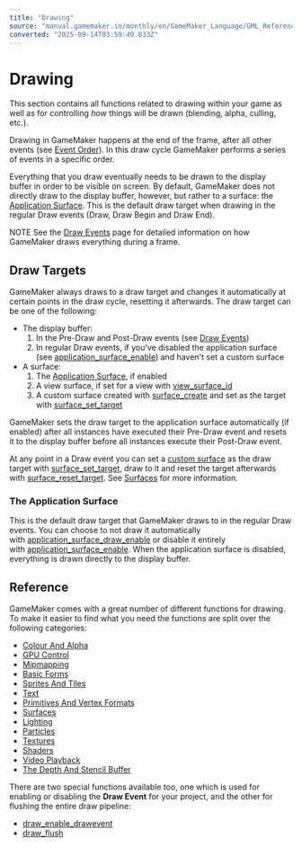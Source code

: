 ```yaml
---
title: "Drawing"
source: "manual.gamemaker.io/monthly/en/GameMaker_Language/GML_Reference/Drawing/Drawing.htm"
converted: "2025-09-14T03:59:49.833Z"
---
```


# Drawing

This section contains all functions related to drawing within your game as well as for controlling _how_ things will be drawn (blending, alpha, culling, etc.).

Drawing in GameMaker happens at the end of the frame, after all other events (see [Event Order](../../../The_Asset_Editors/Object_Properties/Event_Order.md)). In this draw cycle GameMaker performs a series of events in a specific order.

Everything that you draw eventually needs to be drawn to the display buffer in order to be visible on screen. By default, GameMaker does not directly draw to the display buffer, however, but rather to a surface: the [Application Surface](Surfaces/Surfaces.htm#application_surface). This is the default draw target when drawing in the regular Draw events (Draw, Draw Begin and Draw End).

NOTE See the [Draw Events](../../../The_Asset_Editors/Object_Properties/Draw_Events.md) page for detailed information on how GameMaker draws everything during a frame.

## Draw Targets

GameMaker always draws to a draw target and changes it automatically at certain points in the draw cycle, resetting it afterwards. The draw target can be one of the following:

-   The display buffer:
    1.  In the Pre-Draw and Post-Draw events (see [Draw Events](../../../The_Asset_Editors/Object_Properties/Draw_Events.md))
    2.  In regular Draw events, if you've disabled the application surface (see [application\_surface\_enable](Surfaces/application_surface_enable.md)) and haven't set a custom surface
-   A surface:
    1.  The [Application Surface](Surfaces/Surfaces.htm#application_surface), if enabled
    2.  A view surface, if set for a view with [view\_surface\_id](../Cameras_And_Display/Cameras_And_Viewports/view_surface_id.md)
    3.  A custom surface created with [surface\_create](Surfaces/surface_create.md) and set as the target with [surface\_set\_target](Surfaces/surface_set_target.md)

GameMaker sets the draw target to the application surface automatically (if enabled) after all instances have executed their Pre-Draw event and resets it to the display buffer before all instances execute their Post-Draw event.

At any point in a Draw event you can set a [custom surface](Surfaces/surface_create.md) as the draw target with [surface\_set\_target](Surfaces/surface_set_target.md), draw to it and reset the target afterwards with [surface\_reset\_target](Surfaces/surface_reset_target.md). See [Surfaces](Surfaces/Surfaces.md) for more information.

### The Application Surface

This is the default draw target that GameMaker draws to in the regular Draw events. You can choose to not draw it automatically with [application\_surface\_draw\_enable](Surfaces/application_surface_draw_enable.md) or disable it entirely with [application\_surface\_enable](Surfaces/application_surface_enable.md). When the application surface is disabled, everything is drawn directly to the display buffer.

## Reference

GameMaker comes with a great number of different functions for drawing. To make it easier to find what you need the functions are split over the following categories:

-   [Colour And Alpha](Colour_And_Alpha/Colour_And_Alpha.md)
-   [GPU Control](GPU_Control/GPU_Control.md)
-   [Mipmapping](Mipmapping/Mipmapping.md)
-   [Basic Forms](Basic_Forms/Basic_Forms.md)
-   [Sprites And Tiles](../../../../../../GameMaker_Language/GML_Reference/Drawing/Sprites_And_Tiles/Sprites_And_Tiles.md)
-   [Text](Text/Text.md)
-   [Primitives And Vertex Formats](Primitives/Primitives_And_Vertex_Formats.md)
-   [Surfaces](Surfaces/Surfaces.md)
-   [Lighting](../../../../../../GameMaker_Language/GML_Reference/Drawing/Lighting/Lighting.md)
-   [Particles](Particles/Particles.md)
-   [Textures](Textures/Textures.md)
-   [Shaders](../Asset_Management/Shaders/Shaders.md)
-   [Video Playback](../../../../../../GameMaker_Language/GML_Reference/Drawing/Videos/Videos.md)
-   [The Depth And Stencil Buffer](Depth_And_Stencil_Buffer/The_Depth_And_Stencil_Buffer.md)

There are two special functions available too, one which is used for enabling or disabling the **Draw Event** for your project, and the other for flushing the entire draw pipeline:

-   [draw\_enable\_drawevent](draw_enable_drawevent.md)
-   [draw\_flush](draw_flush.md)